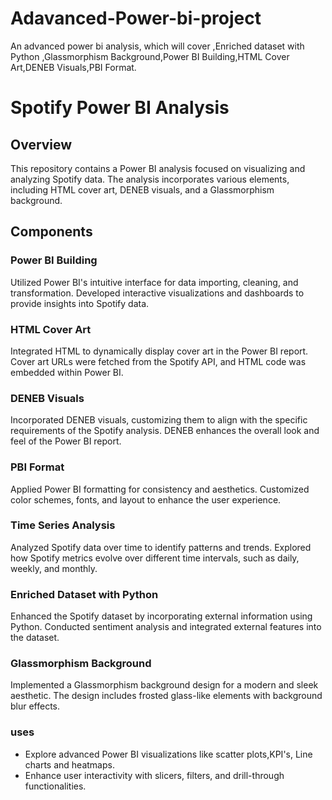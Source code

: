 # Adavanced-Power-bi-project
An advanced power bi analysis, which will cover ,Enriched dataset with  Python ,Glassmorphism Background,Power BI Building,HTML Cover Art,DENEB Visuals,PBI Format.


# Spotify Power BI Analysis

## Overview

This repository contains a Power BI analysis focused on visualizing and analyzing Spotify data. The analysis incorporates various elements, including HTML cover art, DENEB visuals, and a Glassmorphism background.

## Components

### Power BI Building

Utilized Power BI's intuitive interface for data importing, cleaning, and transformation. Developed interactive visualizations and dashboards to provide insights into Spotify data.

### HTML Cover Art

Integrated HTML to dynamically display cover art in the Power BI report. Cover art URLs were fetched from the Spotify API, and HTML code was embedded within Power BI.

### DENEB Visuals

Incorporated DENEB visuals, customizing them to align with the specific requirements of the Spotify analysis. DENEB enhances the overall look and feel of the Power BI report.

### PBI Format

Applied Power BI formatting for consistency and aesthetics. Customized color schemes, fonts, and layout to enhance the user experience.

### Time Series Analysis

Analyzed Spotify data over time to identify patterns and trends. Explored how Spotify metrics evolve over different time intervals, such as daily, weekly, and monthly.

### Enriched Dataset with  Python

Enhanced the Spotify dataset by incorporating external information using Python. Conducted sentiment analysis and integrated external features into the dataset.

### Glassmorphism Background

Implemented a Glassmorphism background design for a modern and sleek aesthetic. The design includes frosted glass-like elements with background blur effects.

### uses

- Explore advanced Power BI visualizations like scatter plots,KPI's, Line charts and heatmaps.
- Enhance user interactivity with slicers, filters, and drill-through functionalities.



